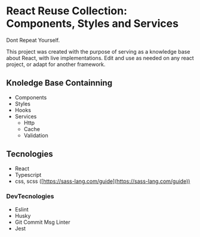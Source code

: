 # React Reuse Collection: Components, Styles and Services

Dont Repeat Yourself.

This project was created with the purpose of serving as a knowledge base about React, with live implementations. Edit and use as needed on any react project, or adapt for another framework.

## Knoledge Base Containning

- Components
- Styles
- Hooks
- Services
  - Http
  - Cache
  - Validation

## Tecnologies

- React
- Typescript
- css, scss ([https://sass-lang.com/guide](https://sass-lang.com/guide))

### DevTecnologies

- Eslint
- Husky
- Git Commit Msg Linter
- Jest
